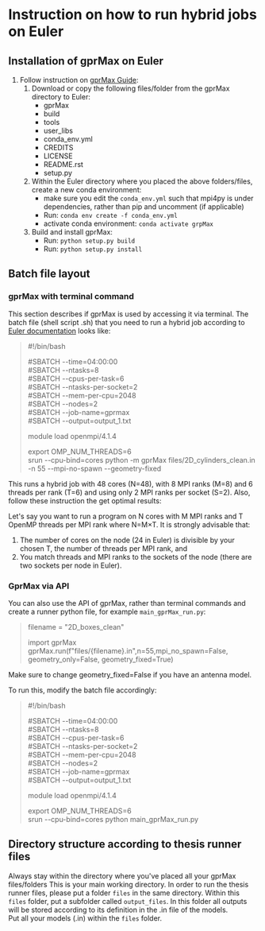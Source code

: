 # Instruction on how to run hybrid jobs on Euler

## Installation of gprMax on Euler
1. Follow instruction on [gprMax Guide](http://docs.gprmax.com/en/latest/include_readme.html):
    1. Download or copy the following files/folder from the gprMax directory to Euler:
        - gprMax
        - build
        - tools
        - user_libs
        - conda_env.yml
        - CREDITS
        - LICENSE
        - README.rst
        - setup.py
    2. Within the Euler directory where you placed the above folders/files, create a new conda environment:
        - make sure you edit the `conda_env.yml` such that mpi4py is under dependencies, rather than pip and uncomment (if applicable)
        - Run: `conda env create -f conda_env.yml`
        - activate conda environment: `conda activate grpMax`
    3. Build and install gprMax:
        - Run: `python setup.py build`
        - Run: `python setup.py install`
    
## Batch file layout

### gprMax with terminal command
This section describes if gprMax is used by accessing it via terminal. The batch file (shell script .sh) that you need to run a hybrid job according to [Euler documentation](https://scicomp.ethz.ch/wiki/Parallel_computing) looks like: 

> #!/bin/bash
>
> #SBATCH --time=04:00:00  
> #SBATCH --ntasks=8  
> #SBATCH --cpus-per-task=6  
> #SBATCH --ntasks-per-socket=2  
> #SBATCH --mem-per-cpu=2048  
> #SBATCH --nodes=2  
> #SBATCH --job-name=gprmax  
> #SBATCH --output=output_1.txt  
>
> module load openmpi/4.1.4
>
> export OMP_NUM_THREADS=6  
> srun --cpu-bind=cores python -m gprMax files/2D_cylinders_clean.in -n 55 --mpi-no-spawn --geometry-fixed

This runs a hybrid job with 48 cores (N=48), with 8 MPI ranks (M=8) and 6 threads per rank (T=6) and using only 2 MPI ranks per socket (S=2). Also, follow these instruction the get optimal results: 

Let's say you want to run a program on N cores with M MPI ranks and T OpenMP threads per MPI rank where N=M×T. It is strongly advisable that:

1. The number of cores on the node (24 in Euler) is divisible by your chosen T, the number of threads per MPI rank, and
2. You match threads and MPI ranks to the sockets of the node (there are two sockets per node in Euler).

### GprMax via API
You can also use the API of gprMax, rather than terminal commands and create a runner python file, for example `main_gprMax_run.py`:

> filename = "2D_boxes_clean"
>
> import gprMax  
> gprMax.run(f"files/{filename}.in",n=55,mpi_no_spawn=False, geometry_only=False, geometry_fixed=True)

Make sure to change geometry_fixed=False if you have an antenna model. 

To run this, modify the batch file accordingly: 

> #!/bin/bash
>
> #SBATCH --time=04:00:00  
> #SBATCH --ntasks=8  
> #SBATCH --cpus-per-task=6  
> #SBATCH --ntasks-per-socket=2  
> #SBATCH --mem-per-cpu=2048  
> #SBATCH --nodes=2  
> #SBATCH --job-name=gprmax  
> #SBATCH --output=output_1.txt  
>
> module load openmpi/4.1.4
>
> export OMP_NUM_THREADS=6  
> srun --cpu-bind=cores python main_gprMax_run.py

## Directory structure according to thesis runner files
Always stay within the directory where you've placed all your gprMax files/folders This is your main working directory. In order to run the thesis runner files, please put a folder `files` in the same directory. Within this `files` folder, put a subfolder called `output_files`. In this folder all outputs will be stored according to its definition in the .in file of the models.  
Put all your models (.in) within the `files` folder. 

